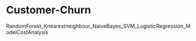 # Customer-Churn
RandomForest_Knearestneighbour_NaiveBayes_SVM_LogisticRegression_ModelCostAnalysis
